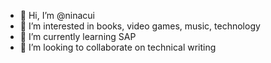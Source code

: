 - 👋 Hi, I’m @ninacui
- 👀 I’m interested in books, video games, music, technology
- 🌱 I’m currently learning SAP 
- 💞️ I’m looking to collaborate on technical writing

<!---
ninacui/ninacui is a ✨ special ✨ repository because its `README.md` (this file) appears on your GitHub profile.
You can click the Preview link to take a look at your changes.
--->
